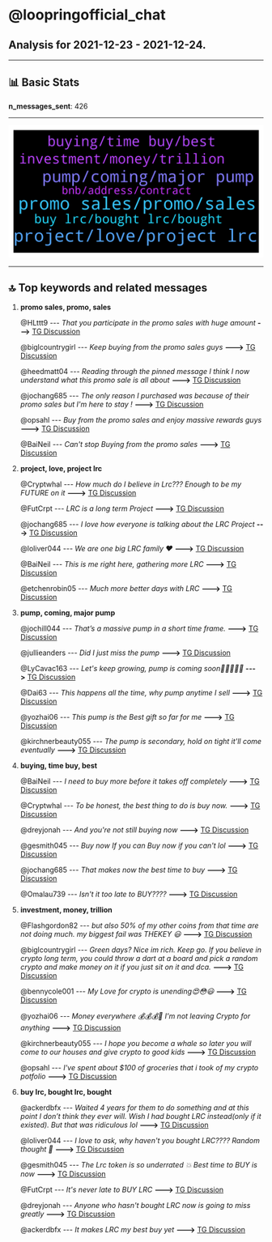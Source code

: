 # **@loopringofficial_chat**
 ## Analysis for **2021-12-23** - **2021-12-24**.

---

## 📊 **Basic Stats**

**n_messages_sent**: 426

---
![wordcloud](loopringofficial_chat_1Days_wordcloud.png)

---


## 🔝 **Top keywords and related messages**

1. **promo sales, promo, sales**

    @HLttt9 --- *That you participate in the promo sales with huge amount* **--->** [TG Discussion](https://t.me/loopringofficial_chat/18452)

    @biglcountrygirl --- *Keep buying from the promo sales guys* **--->** [TG Discussion](https://t.me/loopringofficial_chat/18608)

    @heedmatt04 --- *Reading through the pinned message I think I now understand what this promo sale is all about* **--->** [TG Discussion](https://t.me/loopringofficial_chat/18619)

    @jochang685 --- *The only reason I purchased was because of their promo sales but I'm here to stay !* **--->** [TG Discussion](https://t.me/loopringofficial_chat/18487)

    @opsahl --- *Buy from the promo sales and enjoy massive rewards guys* **--->** [TG Discussion](https://t.me/loopringofficial_chat/18381)

    @BaiNeil --- *Can't stop Buying from the promo sales* **--->** [TG Discussion](https://t.me/loopringofficial_chat/18328)

2. **project, love, project lrc**

    @Cryptwhal --- *How much do I believe in Lrc??? Enough to be my FUTURE on it* **--->** [TG Discussion](https://t.me/loopringofficial_chat/18399)

    @FutCrpt --- *LRC is a long term Project* **--->** [TG Discussion](https://t.me/loopringofficial_chat/18353)

    @jochang685 --- *I love how everyone is talking about the LRC Project* **--->** [TG Discussion](https://t.me/loopringofficial_chat/18385)

    @loliver044 --- *We are one big LRC family ❤️* **--->** [TG Discussion](https://t.me/loopringofficial_chat/18857)

    @BaiNeil --- *This is me right here, gathering more LRC* **--->** [TG Discussion](https://t.me/loopringofficial_chat/18338)

    @etchenrobin05 --- *Much more better days with LRC* **--->** [TG Discussion](https://t.me/loopringofficial_chat/18440)

3. **pump, coming, major pump**

    @jochill044 --- *That’s a massive pump in a short time frame.* **--->** [TG Discussion](https://t.me/loopringofficial_chat/18818)

    @jullieanders --- *Did I just miss the pump* **--->** [TG Discussion](https://t.me/loopringofficial_chat/18263)

    @LyCavac163 --- *Let's keep growing, pump is coming soon🚀🚀🚀🚀🚀* **--->** [TG Discussion](https://t.me/loopringofficial_chat/18367)

    @Dai63 --- *This happens all the time, why pump anytime I sell* **--->** [TG Discussion](https://t.me/loopringofficial_chat/18812)

    @yozhai06 --- *This pump is the Best gift so far for me* **--->** [TG Discussion](https://t.me/loopringofficial_chat/18823)

    @kirchnerbeauty055 --- *The pump is secondary, hold on tight it'll come eventually* **--->** [TG Discussion](https://t.me/loopringofficial_chat/18728)

4. **buying, time buy, best**

    @BaiNeil --- *I need to buy more before it takes off completely* **--->** [TG Discussion](https://t.me/loopringofficial_chat/18283)

    @Cryptwhal --- *To be honest, the best thing to do is buy now.* **--->** [TG Discussion](https://t.me/loopringofficial_chat/18948)

    @dreyjonah --- *And you're not still buying now* **--->** [TG Discussion](https://t.me/loopringofficial_chat/18766)

    @gesmith045 --- *Buy now If you can Buy now if you can't lol* **--->** [TG Discussion](https://t.me/loopringofficial_chat/18641)

    @jochang685 --- *That makes now  the best time to buy* **--->** [TG Discussion](https://t.me/loopringofficial_chat/18545)

    @Omalau739 --- *Isn't it too late to BUY????* **--->** [TG Discussion](https://t.me/loopringofficial_chat/18351)

5. **investment, money, trillion**

    @Flashgordon82 --- *but also 50% of my other coins from that time are not doing much. my biggest fail was THEKEY 😃* **--->** [TG Discussion](https://t.me/loopringofficial_chat/18466)

    @biglcountrygirl --- *Green days? Nice im rich. Keep go.  If you believe in crypto long term, you could throw a dart at a board and pick a random crypto and make money on it if you just sit on it and dca.* **--->** [TG Discussion](https://t.me/loopringofficial_chat/18984)

    @bennycole001 --- *My Love for crypto is unending😍😳😃* **--->** [TG Discussion](https://t.me/loopringofficial_chat/18904)

    @yozhai06 --- *Money everywhere 💰💰💰🚀 I'm not leaving Crypto for anything* **--->** [TG Discussion](https://t.me/loopringofficial_chat/18854)

    @kirchnerbeauty055 --- *I hope you become a whale so later you will come to our houses and give crypto to good kids* **--->** [TG Discussion](https://t.me/loopringofficial_chat/18833)

    @opsahl --- *I've spent about $100 of groceries that i took of my crypto potfolio* **--->** [TG Discussion](https://t.me/loopringofficial_chat/18604)

6. **buy lrc, bought lrc, bought**

    @ackerdbfx --- *Waited 4 years for them to do something and at this point I don’t think they ever will. Wish I had bought LRC instead(only if it existed). But that was ridiculous lol* **--->** [TG Discussion](https://t.me/loopringofficial_chat/18459)

    @loliver044 --- *I love to ask, why haven't you bought LRC???? Random thought 💭* **--->** [TG Discussion](https://t.me/loopringofficial_chat/18343)

    @gesmith045 --- *The Lrc token is so underrated 💥 Best time to BUY is now* **--->** [TG Discussion](https://t.me/loopringofficial_chat/18753)

    @FutCrpt --- *It's never late to BUY LRC* **--->** [TG Discussion](https://t.me/loopringofficial_chat/18352)

    @dreyjonah --- *Anyone who hasn't bought LRC now is going to miss greatly* **--->** [TG Discussion](https://t.me/loopringofficial_chat/18675)

    @ackerdbfx --- *It makes LRC my best buy yet* **--->** [TG Discussion](https://t.me/loopringofficial_chat/18482)

